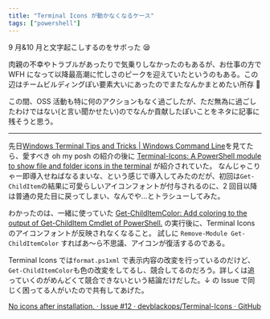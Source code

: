 ```yaml
---
title: "Terminal Icons が動かなくなるケース"
tags: ["powershell"]
---
```


9 月&10 月と文字起こしするのをサボった 😪

肉親の不幸やトラブルがあったりで気乗りしなかったのもあるが、お仕事の方で WFH になって以降最高潮に忙しさのピークを迎えていたというのもある。この辺はチームビルディングぽい要素大いにあったのでまたなんかまとめたい所存 🤔

この間、OSS 活動も特に何のアクションもなく過ごしたが、ただ無為に過ごしたわけではない(と言い聞かせたい)のでなんか貢献したぽいことをネタに記事に残そうと思う。

---

先日[Windows Terminal Tips and Tricks | Windows Command Line](https://devblogs.microsoft.com/commandline/windows-terminal-tips-and-tricks/)を見てたら、愛すべき oh my posh の紹介の後に [Terminal-Icons: A PowerShell module to show file and folder icons in the terminal](https://github.com/devblackops/Terminal-Icons) が紹介されていた。
なんじゃこりゃー即導入せねばなるまいな、という感じで導入してみたのだが、初回は`Get-ChildItem`の結果に可愛らしいアイコンフォントが付与されるのに、2 回目以降は普通の見た目に戻ってしまい、なんでや...とトラシューしてみた。

わかったのは、一緒に使っていた [Get-ChildItemColor: Add coloring to the output of Get-ChildItem Cmdlet of PowerShell.](https://github.com/joonro/Get-ChildItemColor) の実行後に、Terminal Icons のアイコンフォントが反映されなくなること。
試しに `Remove-Module Get-ChildItemColor` すればあ～ら不思議、アイコンが復活するのである。

Terminal Icons では`format.ps1xml` で表示内容の改変を行っているのだけど、`Get-ChildItemColor`も色の改変をしてるし、競合してるのだろう。詳しくは追っていくのがめんどくて競合できないという結論だけだした。↓ の Issue で同じく困ってる人がいたので共有してあげた。

[No icons after installation. · Issue #12 · devblackops/Terminal-Icons · GitHub](https://github.com/devblackops/Terminal-Icons/issues/12)

